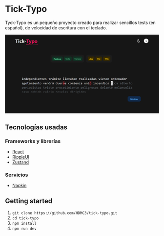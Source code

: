 # Tick-Typo

Tyck-Typo es un pequeño proyecto creado para realizar sencillos tests (en español), de velocidad de escritura con el teclado.

![Captura de aplicacion en medio de un test](captura-tick-typo.png)

## Tecnologías usadas

### Frameworks y librerías

-   [React](https://reactjs.org/)
-   [RippleUI](https://www.ripple-ui.com/)
-   [Zustand](https://zustand-demo.pmnd.rs/)

### Servicios

-   [Napkin](https://www.napkin.io/)

## Getting started

1. `git clone https://github.com/HDMC3/tick-typo.git`
2. `cd tick-typo`
3. `npm install`
4. `npm run dev`
